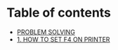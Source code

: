 # Table of contents

* [PROBLEM SOLVING](README.md)
* [1. HOW TO SET F4 ON PRINTER](1.-how-to-set-f4-on-printer.md)
